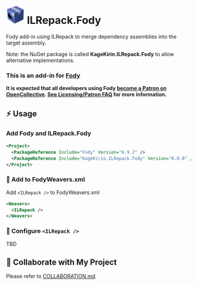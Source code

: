 # <img src="Icon.png" alt="ILRepack.Fody icon" height="50px" /> ILRepack.Fody

Fody add-in using ILRepack to merge dependency assemblies into the target assembly.

Note: the NuGet package is called **KageKirin.ILRepack.Fody** to allow alternative implementations.

### This is an add-in for [Fody](https://github.com/Fody/Home/)

**It is expected that all developers using Fody [become a Patron on OpenCollective](https://opencollective.com/fody/contribute/patron-3059). [See Licensing/Patron FAQ](https://github.com/Fody/Home/blob/master/pages/licensing-patron-faq.md) for more information.**


## ⚡ Usage

### Add Fody and ILRepack.Fody

```xml
<Project>
  <PackageReference Include="Fody" Version="6.9.2" />
  <PackageReference Include="KageKirin.ILRepack.Fody" Version="0.0.0" />
</Project>
```

### 🔧 Add to FodyWeavers.xml

Add `<ILRepack />` to FodyWeavers.xml

```xml
<Weavers>
  <ILRepack />
</Weavers>
```

### 🔨 Configure `<ILRepack />`

TBD

## 🤝 Collaborate with My Project

Please refer to [COLLABORATION.md](COLLABORATION.md).
